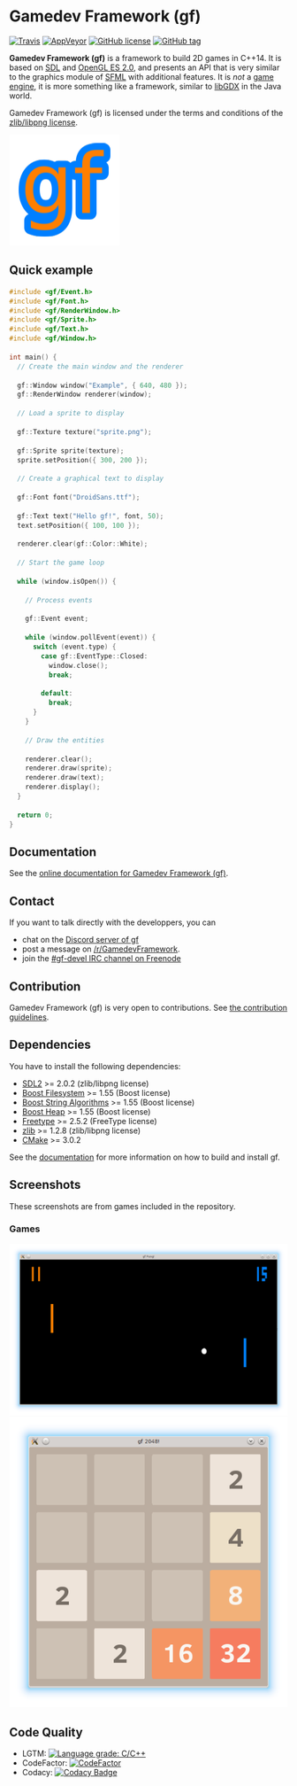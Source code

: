 # Gamedev Framework (gf)

[![Travis](https://img.shields.io/travis/GamedevFramework/gf.svg?style=flat-square)](https://travis-ci.org/GamedevFramework/gf)
[![AppVeyor](https://img.shields.io/appveyor/ci/jube/gf.svg?style=flat-square)](https://ci.appveyor.com/project/jube/gf)
[![GitHub license](https://img.shields.io/badge/license-zlib-blue.svg?style=flat-square)](https://raw.githubusercontent.com/GamedevFramework/gf/master/LICENSE)
[![GitHub tag](https://img.shields.io/github/tag/GamedevFramework/gf.svg?style=flat-square)](https://github.com/GamedevFramework/gf/tags)

__Gamedev Framework (gf)__ is a framework to build 2D games in C++14. It is based on [SDL](https://www.libsdl.org/) and [OpenGL ES 2.0](https://www.khronos.org/opengles/2_X/), and presents an API that is very similar to the graphics module of [SFML](http://www.sfml-dev.org/) with additional features. It is _not_ a [game engine](https://en.wikipedia.org/wiki/Game_engine), it is more something like a framework, similar to [libGDX](https://libgdx.badlogicgames.com/) in the Java world.

Gamedev Framework (gf) is licensed under the terms and conditions of the [zlib/libpng license](https://opensource.org/licenses/Zlib).

![Gamedev Framework (gf)](gf_logo.png)

## Quick example

```cpp
#include <gf/Event.h>
#include <gf/Font.h>
#include <gf/RenderWindow.h>
#include <gf/Sprite.h>
#include <gf/Text.h>
#include <gf/Window.h>

int main() {
  // Create the main window and the renderer

  gf::Window window("Example", { 640, 480 });
  gf::RenderWindow renderer(window);

  // Load a sprite to display

  gf::Texture texture("sprite.png");

  gf::Sprite sprite(texture);
  sprite.setPosition({ 300, 200 });

  // Create a graphical text to display

  gf::Font font("DroidSans.ttf");

  gf::Text text("Hello gf!", font, 50);
  text.setPosition({ 100, 100 });

  renderer.clear(gf::Color::White);

  // Start the game loop

  while (window.isOpen()) {

    // Process events

    gf::Event event;

    while (window.pollEvent(event)) {
      switch (event.type) {
        case gf::EventType::Closed:
          window.close();
          break;

        default:
          break;
      }
    }

    // Draw the entities

    renderer.clear();
    renderer.draw(sprite);
    renderer.draw(text);
    renderer.display();
  }

  return 0;
}
```

## Documentation

See the [online documentation for Gamedev Framework (gf)](http://gamedevframework.github.io/).

## Contact

If you want to talk directly with the developpers, you can

- chat on the [Discord server of gf](https://discord.gg/2fXM3T4)
- post a message on [/r/GamedevFramework](https://www.reddit.com/r/GamedevFramework/).
- join the [#gf-devel IRC channel on Freenode](irc://chat.freenode.net/gf-devel)

## Contribution

Gamedev Framework (gf) is very open to contributions. See [the contribution guidelines](CONTRIBUTING.md).

## Dependencies

You have to install the following dependencies:

- [SDL2](https://www.libsdl.org/) >= 2.0.2 (zlib/libpng license)
- [Boost Filesystem](http://www.boost.org/doc/libs/release/libs/filesystem/) >= 1.55 (Boost license)
- [Boost String Algorithms](http://www.boost.org/doc/libs/release/libs/algorithm/string/) >= 1.55 (Boost license)
- [Boost Heap](http://www.boost.org/doc/libs/release/libs/heap/) >= 1.55 (Boost license)
- [Freetype](http://freetype.org/) >= 2.5.2 (FreeType license)
- [zlib](https://zlib.net/) >= 1.2.8 (zlib/libpng license)
- [CMake](https://cmake.org/) >= 3.0.2

See the [documentation](http://gamedevframework.github.io/latest/build_and_install.html) for more information on how to build and install gf.

## Screenshots

These screenshots are from games included in the repository.

### Games

![gf Pong!](games/gf_pong/gf_pong.png)
![gf 2048!](games/gf_2048/gf_2048.png)

## Code Quality

- LGTM: [![Language grade: C/C++](https://img.shields.io/lgtm/grade/cpp/g/GamedevFramework/gf.svg?logo=lgtm&logoWidth=18)](https://lgtm.com/projects/g/GamedevFramework/gf/context:cpp)
- CodeFactor: [![CodeFactor](https://www.codefactor.io/repository/github/gamedevframework/gf/badge)](https://www.codefactor.io/repository/github/gamedevframework/gf)
- Codacy: [![Codacy Badge](https://api.codacy.com/project/badge/Grade/991cd949d3d74b3a9052be89d7b42541)](https://www.codacy.com/app/jube/gf?utm_source=github.com&amp;utm_medium=referral&amp;utm_content=GamedevFramework/gf&amp;utm_campaign=Badge_Grade)


